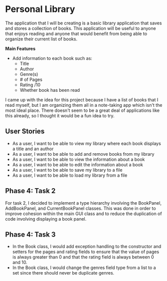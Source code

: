 # Personal Library

The application that I will be creating is a basic library application that saves and stores a collection of books. This application will be useful to anyone that enjoys reading and anyone that would benefit from being able to organize their current list of books. 

**Main Features**

* Add information to each book such as:
  * Title
  * Author
  * Genre(s)
  * \# of Pages
  * Rating /10
  * Whether book has been read

I came up with the idea for this project because I have a list of books that I read myself, but I am organizing them all in a note-taking app which isn't the most ideal place. There doesn't seem to be a great deal of applications like this already, so I thought it would be a fun idea to try.

## User Stories

* As a user, I want to be able to view my library where each book displays a title and an author
* As a user, I want to be able to add and remove books from my library
* As a user, I want to be able to view the information about a book
* As a user, I want to be able to edit the information about a book
* As a user, I want to be able to save my library to a file
* As a user, I want to be able to load my library from a file

## Phase 4: Task 2

For task 2, I decided to implement a type hierarchy involving the BookPanel, AddBookPanel, and CurrentBookPanel classes. This was done in order to improve cohesion within the main GUI class and to reduce the duplication of code involving displaying a book panel.

## Phase 4: Task 3

-   In the Book class, I would add exception handling to the constructor and setters for the pages and rating fields to ensure that the value of pages is always greater than 0 and that the rating field is always between 0 and 10.
-   In the Book class, I would change the genres field type from a list to a set since there should never be duplicate genres.